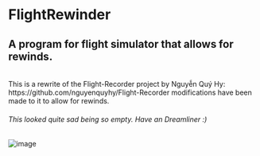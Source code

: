 # FlightRewinder

## A program for flight simulator that allows for rewinds.
<br>
This is a rewrite of the Flight-Recorder project by Nguyễn Quý Hy: https://github.com/nguyenquyhy/Flight-Recorder
modifications have been made to it to allow for rewinds.

###### This looked quite sad being so empty. Have an Dreamliner :)

![image](https://user-images.githubusercontent.com/94312908/159028753-cd0090c5-bc92-4b78-a238-0784293de5ec.png)
